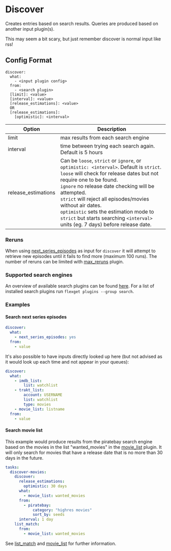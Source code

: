 # Discover
Creates entries based on search results. Queries are produced based on another input plugin(s).

<div class="alert alert-info" role="alert">
  <span class="glyphicon glyphicon-info-sign"></span>
  This may seem a bit scary, but just remember discover is normal input like rss!
</div>

## Config Format
```text
discover:
  what:
    - <input plugin config>
  from:
    - <search plugin>
  [limit]: <value>
  [interval]: <value>
  [release_estimations]: <value>
  OR
  [release_estimations]:
    [optimistic]: <interval>
```

| Option | Description |
| --- | --- |
|limit| max results from each search engine|
|interval|time between trying each search again. Default is 5 hours|
|release_estimations|Can be `loose`, `strict` or `ignore`, or `optimistic: <interval>`. Default is `strict`.<br/> `loose` will check for release dates but not require one to be found.<br/>`ignore` no release date checking will be attempted. <br/>`strict` will reject all episodes/movies without air dates.<br/> `optimistic` sets the estimation mode to `strict` but starts searching `<interval>` units (eg. 7 days) before release date.|

### Reruns
When using [next_series_episodes](/Plugins/next_series_episodes) as input for `discover` it will attempt to retrieve new episodes until it fails to find more (maximum 100 runs). The number of reruns can be limited with [max_reruns](/Plugins/max_reruns) plugin.

### Supported search engines
An overview of available search plugins can be found [here](/Searches). For a list of installed search plugins run `flexget plugins --group search`.

### Examples


#### Search next series episodes
```yaml
discover:
  what:
    - next_series_episodes: yes
  from:
    - value
```

It's also possible to have inputs directly looked up here (but not advised as it would look up each time and not appear in your queues):

```yaml
discover:
  what:
    - imdb_list:
        list: watchlist
    - trakt_list:
        account: USERNAME
        list: watchlist
        type: movies
    - movie_list: listname
  from:
    - value
```

#### Search movie list
This example would produce results from the piratebay search engine based on the movies in the list "wanted_movies" in the [movie_list](/Plugins/List/movie_list) plugin. It will only search for movies that have a release date that is no more than 30 days in the future.

```yaml
tasks:
  discover-movies:
    discover:
      release_estimations:
        optimistic: 30 days
      what:
        - movie_list: wanted_movies
      from:
        - piratebay:
            category: "highres movies"
            sort_by: seeds
      interval: 1 day
    list_match:
      from:
        - movie_list: wanted_movies
```

See [list_match](/Plugins/List/list_match) and [movie_list](/Plugins/List/movie_list) for further information.